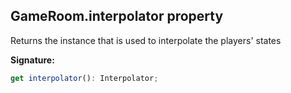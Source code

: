 
## GameRoom.interpolator property

Returns the  instance that is used to interpolate the players' states

**Signature:**

```typescript
get interpolator(): Interpolator;
```
